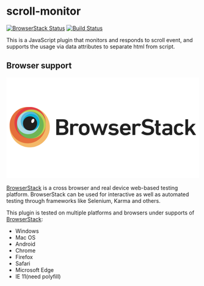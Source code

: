 # scroll-monitor
[![BrowserStack Status](https://www.browserstack.com/automate/badge.svg?badge_key=alhUZjJoT011bjkxWURzRUcrYm5TclNRRnVVL090Ulk5ODlrczNHUjB1QT0tLWFrNW9YbkdFMEwrTlI0RkZmQ1NoV2c9PQ==--3a4c5f45c55eb7fb7e942937938a217444f5c16a)](https://www.browserstack.com/automate/public-build/alhUZjJoT011bjkxWURzRUcrYm5TclNRRnVVL090Ulk5ODlrczNHUjB1QT0tLWFrNW9YbkdFMEwrTlI0RkZmQ1NoV2c9PQ==--3a4c5f45c55eb7fb7e942937938a217444f5c16a)
[![Build Status](https://travis-ci.org/swgrhck/scroll-monitor.svg?branch=master)](https://travis-ci.org/swgrhck/scroll-monitor)

This is a JavaScript plugin that monitors and responds to scroll event, and supports the usage via data attributes to separate html from script.

## Browser support
[![BrowserStack Logo](./assert/browserstack-logo.png)](http://browserstack.com/)

[BrowserStack](https://www.browserstack.com/) is a cross browser and real device web-based testing platform. BrowserStack can be used for interactive as well as automated testing through frameworks like Selenium, Karma and others.

This plugin is tested on multiple platforms and browsers under supports of [BrowserStack](https://www.browserstack.com/):

* Windows
* Mac OS
* Android
* Chrome
* Firefox
* Safari
* Microsoft Edge
* IE 11(need polyfill)
